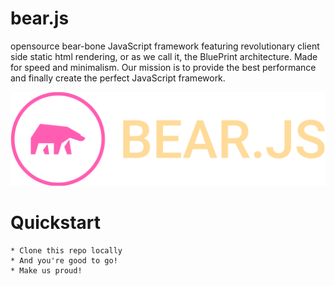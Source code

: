 # bear.js
opensource bear-bone JavaScript framework featuring revolutionary client side static html rendering, or as we call it, the BluePrint architecture.
Made for speed and minimalism. Our mission is to provide the best performance and finally create the perfect JavaScript framework.

![bearlogo](logo.svg)

# Quickstart

    * Clone this repo locally
    * And you're good to go!
    * Make us proud!
